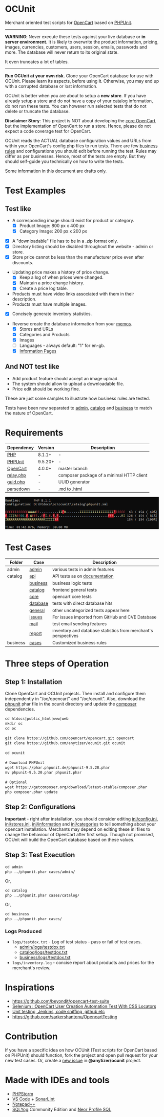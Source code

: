 # OCUnit

Merchant oriented test scripts for [OpenCart](https://github.com/opencart/opencart/) based
on [PHPUnit](https://phpunit.de).

----

__WARNING__: Never execute these tests against your live database or __in server environment__. It is likely to
overwrite the product information, pricing, images, currencies, customers, users, session, emails, passwords and more.
The database will never return to its original state.

It even truncates a lot of tables.

----

**Run OCUnit at your own risk.** Clone your OpenCart database for use with OCUnit. Please learn its aspects, before using it.
Otherwise, you may end up with a corrupted database or lost information.

OCUnit is better when you are about to setup a __new store__. If you have already setup a store and do not have a copy of your catalog information, do not run these tests. You can however run selected tests that do not delete or truncate the database.

**Disclaimer Story**: This project is NOT about developing the [core OpenCart](https://github.com/opencart/opencart),
but the implementation of OpenCart to run a store. Hence, please do not expect a code coverage test for OpenCart.

OCUnit reads the ACTUAL database configuration values and URLs from within your OpenCart's config.php files to run tests.
There are few [business rules](ini/config.ini) and configurations you should edit before running the test. Rules may differ
as per businesses. Hence, most of the tests are empty. But they should self-guide you technically on how to write the tests.

Some information in this document are drafts only.

# Test Examples

## Test like

* A corresponding image should exist for product or category.
    * [x] Product Image: 800 px x 400 px
    * [x] Category Image: 200 px x 200 px
* [x] A "downloadable" file has to be in a .zip format only.
* [x] Directory listing should be disabled throughout the website - admin or store.
* [x] Store price cannot be less than the manufacturer price even after discounts.
* Updating price makes a history of price change.
    * [x] Keep a log of when prices were changed.
    * [x] Maintain a price change history.
    * [x] Create a price log table.
* Products must have video links associated with them in their description.
* Products must have multiple images.
* [x] Concisely generate inventory statistics.
* Reverse create the database information from your [memos](ini/cateogories).
  * [x] Stores and URLs
  * [x] Categories and Products
  * [x] Images
  * [ ] Languages - always default: "1" for en-gb.
  * [x] [Information Pages](ini/information/)

## And NOT test like

* Add product feature should accept an image upload.
* The system should allow to upload a downloadable file.
* Price edit should be working fine.

These are just some samples to illustrate how business rules are tested.

Tests have been now separated to [admin](./admin/cases), [catalog](./catalog/cases) and [business](./business/cases/) to match the nature of OpenCart.


# Requirements

Dependency                     | Version                       | Description
-------------------------------|-------------------------------|---------------------
[PHP](https://www.php.net/)    | 8.1.1+                        | -
[PHPUnit](https://phpunit.de/) | 9.5.20+                       | -
[OpenCart](https://github.com/opencart/opencart)               | 4.0.0+ | master branch
[relay.php](https://packagist.org/packages/anytizer/relay.php) | -      | composer package of a minimal HTTP client
[guid.php](https://packagist.org/packages/anytizer/guid.php)   | -      | UUID generator
[parsedown](https://github.com/erusev/parsedown)               | -      | .md to .html


![Sample Output](sample-output.png)


# Test Cases

| Folder    | Case                               | Description
|-----------|------------------------------------|------------------------------------------------
| admin     | [admin](admin/cases/admin)         | various tests in admin features
| catalog   | [api](catalog/cases/api)           | API tests as on [documentation](https://docs.opencart.com/en-gb/system/users/api/)
|           | [business](catalog/cases/business) | business logic tests
|           | [catalog](catalog/cases/catalog)   | frontend general tests
|           | [core](catalog/cases/core)         | opencart core tests
|           | [database](catalog/cases/database) | tests with direct database hits
|           | [general](catalog/cases/general)   | other uncategorized tests appear here
|           | [issues](catalog/cases/issues)     | For issues imported from GitHub and CVE Database
|           | [mail](catalog/cases/mail)         | test email sending features
|           | [report](catalog/cases/report)     | inventory and database statistics from merchant's perspectives
| business  | [cases](business/cases)            | Customized business rules


# Three steps of Operation


## Step 1: Installation

Clone OpenCart and OCUnit projects. Then install and configure them independently in "/oc/opencart" and "/oc/ocunit".
Also, download the [phpunit](https://phar.phpunit.de/) phar file in the ocunit directory and update the [composer](https://getcomposer.org) dependencies.

    cd htdocs|public_html|www|web
    mkdir oc
    cd oc

    git clone https://github.com/opencart/opencart.git opencart
    git clone https://github.com/anytizer/ocunit.git ocunit

    cd ocunit

    # Download PHPUnit
    wget https://phar.phpunit.de/phpunit-9.5.20.phar
    mv phpunit-9.5.20.phar phpunit.phar

    # Optional
    wget https://getcomposer.org/download/latest-stable/composer.phar
    php composer.phar update


## Step 2: Configurations

**Important** - right after installation, you should consider editing [ini/config.ini](ini/config.ini), [ini/stores.ini](ini/stores.ini), [ini/information](ini/information) and [ini/categories](ini/categories) to tell something about your opencart installation.
Merchants may depend on editing these ini files to change the behaviour of OpenCart after first setup.
Though not promised, OCUnit will build the OpenCart database based on these values.


## Step 3: Test Execution

    cd admin
    php ../phpunit.phar cases/admin/

Or,

    cd catalog
    php ../phpunit.phar cases/catalog/

Or,

    cd business
    php ../phpunit.phar cases/


### Logs Produced

* `logs/testdox.txt` - Log of test status - pass or fail of test cases.
  * [admin/logs/testdox.txt](admin/logs/testdox.txt)
  * [catalog/logs/testdox.txt](catalog/logs/testdox.txt)
  * [business/logs/testdox.txt](business/logs/testdox.txt)
* `logs/inventory.log` - concise report about products and prices for the merchant's review.


# Inspirations

* https://github.com/beyondit/opencart-test-suite
* [Selenium : OpenCart User Creation Automation Test With CSS Locators](https://www.youtube.com/watch?v=DEwzzZfMYwM)
* [Unit testing, Jenkins, code sniffing, github etc](https://forum.opencart.com/viewtopic.php?t=124532)
* https://github.com/sarkershantonu/OpencartTesting


# Contribution

If you have a specific idea on how OCUnit (Test scripts for OpenCart based on PHPUnit) should function, fork the project
and open pull request for your new test cases. Or, create a [new issue](https://github.com/anytizer/ocunit/issues/new)
in __@anytizer/ocunit__ project.


# Made with IDEs and tools

* [PHPStorm](https://www.jetbrains.com/phpstorm/?from=anytizer+ocunit)
* [VS Code](https://code.visualstudio.com/download) + [SonarLint](https://www.sonarlint.org/)
* [Notepad++](https://notepad-plus-plus.org/downloads/)
* [SQLYog](https://github.com/webyog/sqlyog-community/wiki/Downloads) Community Edition and [Neor Profile SQL](https://www.profilesql.com/)
